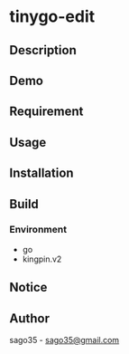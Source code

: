 # tinygo-edit

## Description

## Demo

## Requirement

## Usage

## Installation

## Build

### Environment

* go
* kingpin.v2

## Notice

## Author

sago35 - <sago35@gmail.com>
